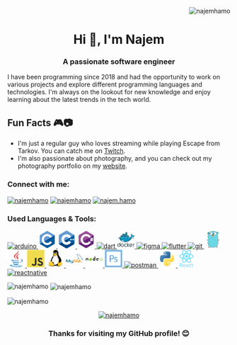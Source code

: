 
<p align="right"> <img src="https://komarev.com/ghpvc/?username=najemhamo&label=Profile%20views&color=0e75b6&style=flat" alt="najemhamo" /> </p>

<h1 align="center">Hi 👋, I'm Najem</h1>
<h3 align="center">A passionate software engineer</h3>

I have been programming since 2018 and had the opportunity to work on various projects and explore different programming languages and technologies. I'm always on the lookout for new knowledge and enjoy learning about the latest trends in the tech world.

## Fun Facts 🎮📷

- I'm just a regular guy who loves streaming while playing Escape from Tarkov. You can catch me on [Twitch](https://www.twitch.tv/najemtv).
- I'm also passionate about photography, and you can check out my photography portfolio on my [website](https://www.najemedia.com).


<h3 align="left">Connect with me:</h3>
<p align="left">
<a href="https://twitter.com/najemhamo" target="blank"><img align="center" src="https://raw.githubusercontent.com/rahuldkjain/github-profile-readme-generator/master/src/images/icons/Social/twitter.svg" alt="najemhamo" height="30" width="40" /></a>
<a href="https://linkedin.com/in/najemhamo" target="blank"><img align="center" src="https://raw.githubusercontent.com/rahuldkjain/github-profile-readme-generator/master/src/images/icons/Social/linked-in-alt.svg" alt="najemhamo" height="30" width="40" /></a>
<a href="https://instagram.com/najem.hamo" target="blank"><img align="center" src="https://raw.githubusercontent.com/rahuldkjain/github-profile-readme-generator/master/src/images/icons/Social/instagram.svg" alt="najem.hamo" height="30" width="40" /></a>
</p>

<h3 align="left">Used Languages & Tools:</h3>
<p align="left"> <a href="https://www.arduino.cc/" target="_blank" rel="noreferrer"> <img src="https://cdn.worldvectorlogo.com/logos/arduino-1.svg" alt="arduino" width="40" height="40"/> </a> <a href="https://www.cprogramming.com/" target="_blank" rel="noreferrer"> <img src="https://raw.githubusercontent.com/devicons/devicon/master/icons/c/c-original.svg" alt="c" width="40" height="40"/> </a> <a href="https://www.w3schools.com/cpp/" target="_blank" rel="noreferrer"> <img src="https://raw.githubusercontent.com/devicons/devicon/master/icons/cplusplus/cplusplus-original.svg" alt="cplusplus" width="40" height="40"/> </a> <a href="https://www.w3schools.com/cs/" target="_blank" rel="noreferrer"> <img src="https://raw.githubusercontent.com/devicons/devicon/master/icons/csharp/csharp-original.svg" alt="csharp" width="40" height="40"/> </a> <a href="https://dart.dev" target="_blank" rel="noreferrer"> <img src="https://www.vectorlogo.zone/logos/dartlang/dartlang-icon.svg" alt="dart" width="40" height="40"/> </a> <a href="https://www.docker.com/" target="_blank" rel="noreferrer"> <img src="https://raw.githubusercontent.com/devicons/devicon/master/icons/docker/docker-original-wordmark.svg" alt="docker" width="40" height="40"/> </a> <a href="https://www.figma.com/" target="_blank" rel="noreferrer"> <img src="https://www.vectorlogo.zone/logos/figma/figma-icon.svg" alt="figma" width="40" height="40"/> </a> <a href="https://flutter.dev" target="_blank" rel="noreferrer"> <img src="https://www.vectorlogo.zone/logos/flutterio/flutterio-icon.svg" alt="flutter" width="40" height="40"/> </a> <a href="https://git-scm.com/" target="_blank" rel="noreferrer"> <img src="https://www.vectorlogo.zone/logos/git-scm/git-scm-icon.svg" alt="git" width="40" height="40"/> </a> <a href="https://golang.org" target="_blank" rel="noreferrer"> <img src="https://raw.githubusercontent.com/devicons/devicon/master/icons/go/go-original.svg" alt="go" width="40" height="40"/> </a> <a href="https://www.java.com" target="_blank" rel="noreferrer"> <img src="https://raw.githubusercontent.com/devicons/devicon/master/icons/java/java-original.svg" alt="java" width="40" height="40"/> </a> <a href="https://developer.mozilla.org/en-US/docs/Web/JavaScript" target="_blank" rel="noreferrer"> <img src="https://raw.githubusercontent.com/devicons/devicon/master/icons/javascript/javascript-original.svg" alt="javascript" width="40" height="40"/> </a> <a href="https://www.linux.org/" target="_blank" rel="noreferrer"> <img src="https://raw.githubusercontent.com/devicons/devicon/master/icons/linux/linux-original.svg" alt="linux" width="40" height="40"/> </a> <a href="https://www.mysql.com/" target="_blank" rel="noreferrer"> <img src="https://raw.githubusercontent.com/devicons/devicon/master/icons/mysql/mysql-original-wordmark.svg" alt="mysql" width="40" height="40"/> </a> <a href="https://nodejs.org" target="_blank" rel="noreferrer"> <img src="https://raw.githubusercontent.com/devicons/devicon/master/icons/nodejs/nodejs-original-wordmark.svg" alt="nodejs" width="40" height="40"/> </a> <a href="https://www.photoshop.com/en" target="_blank" rel="noreferrer"> <img src="https://raw.githubusercontent.com/devicons/devicon/master/icons/photoshop/photoshop-line.svg" alt="photoshop" width="40" height="40"/> </a> <a href="https://postman.com" target="_blank" rel="noreferrer"> <img src="https://www.vectorlogo.zone/logos/getpostman/getpostman-icon.svg" alt="postman" width="40" height="40"/> </a> <a href="https://www.python.org" target="_blank" rel="noreferrer"> <img src="https://raw.githubusercontent.com/devicons/devicon/master/icons/python/python-original.svg" alt="python" width="40" height="40"/> </a> <a href="https://reactjs.org/" target="_blank" rel="noreferrer"> <img src="https://raw.githubusercontent.com/devicons/devicon/master/icons/react/react-original-wordmark.svg" alt="react" width="40" height="40"/> </a> <a href="https://reactnative.dev/" target="_blank" rel="noreferrer"> <img src="https://reactnative.dev/img/header_logo.svg" alt="reactnative" width="40" height="40"/> </a> </p>





<p><img align="left" src="https://github-readme-stats.vercel.app/api/top-langs?username=najemhamo&show_icons=true&locale=en&layout=compact" alt="najemhamo" /></p>

<p>&nbsp;<img align="center" src="https://github-readme-stats.vercel.app/api?username=najemhamo&show_icons=true&locale=en" alt="najemhamo" /></p>

<p><img align="center" src="https://github-readme-streak-stats.herokuapp.com/?user=najemhamo&" alt="najemhamo" /></p>


<p align="center"> <a href="https://github.com/ryo-ma/github-profile-trophy"><img src="https://github-profile-trophy.vercel.app/?username=najemhamo" alt="najemhamo" /></a> </p>


<h3 align="center">Thanks for visiting my GitHub profile! 😊</h3>

<!--
# Hi there, I'm [Najem Hamo] 👋

I'm a passionate software engineer who has been programming since 2018. I've had the opportunity to work on various projects and explore different programming languages and technologies. I'm always on the lookout for new knowledge and enjoy learning about the latest trends in the tech world.

## How to Reach Me 📫

You can connect with me through the following channels:

- [![Twitter](https://img.shields.io/twitter/follow/najemhamo?style=social)](https://twitter.com/najemhamo)
- [![LinkedIn](https://img.shields.io/badge/LinkedIn-MyProfile-blue)](https://www.linkedin.com/in/najemhamo/)
- [![Discord](https://img.shields.io/badge/Discord-YourDiscordTag-7289DA?logo=discord&logoColor=white)](discordapp.com/users/321700640541638657)
- [![Instagram](https://img.shields.io/badge/Instagram-PersonalAccount-E4405F?logo=instagram&logoColor=white)](https://www.instagram.com/najem.hamo/)
- [![Instagram](https://img.shields.io/badge/Instagram-PhotographyAccount-E4405F?logo=instagram&logoColor=white)](https://www.instagram.com/najemedia/)
- Email: najem.hamo@gmail.com

Feel free to reach out if you have any questions, want to collaborate on a project, or just want to chat!

## Fun Facts 🎮📷

- I'm just a regular guy who loves streaming while playing Escape from Tarkov. You can catch me on [Twitch](https://www.twitch.tv/najemtv).
- I'm also passionate about photography, and you can check out my photography portfolio on my [website](https://www.najemedia.com).

Thanks for visiting my GitHub profile! 😊

**najemhamo/najemhamo** is a ✨ _special_ ✨ repository because its `README.md` (this file) appears on your GitHub profile.

Here are some ideas to get you started:

- 🔭 I’m currently working on ...
- 🌱 I’m currently learning ...
- 👯 I’m looking to collaborate on ...
- 🤔 I’m looking for help with ...
- 💬 Ask me about ...
- 📫 How to reach me: ...
- 😄 Pronouns: ...
- ⚡ Fun fact: ...
<p align="left"> <a href="https://twitter.com/najemhamo" target="blank"><img src="https://img.shields.io/twitter/follow/najemhamo?logo=twitter&style=for-the-badge" alt="najemhamo" /></a> </p> 
-->
